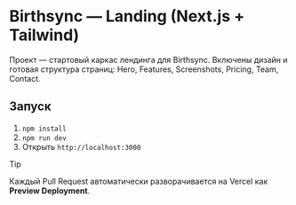 # Birthsync — Landing (Next.js + Tailwind)

Проект — стартовый каркас лендинга для Birthsync. Включены дизайн и готовая структура страниц: Hero, Features, Screenshots, Pricing, Team, Contact.

## Запуск

1. `npm install`
2. `npm run dev`
3. Открыть `http://localhost:3000`

> [!Tip]
> Каждый Pull Request автоматически разворачивается на Vercel как **Preview Deployment**.
